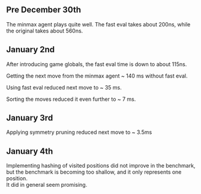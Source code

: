 ## Pre December 30th

The minmax agent plays quite well. 
The fast eval takes about 200ns, while the original takes about 560ns.

## January 2nd 

After introducing game globals, the fast eval time is down to about 115ns.

Getting the next move from the minmax agent ~ 140 ms without fast eval.

Using fast eval reduced next move to ~ 35 ms.

Sorting the moves reduced it even further to ~ 7 ms.

## January 3rd

Applying symmetry pruning reduced next move to ~ 3.5ms

## January 4th 

Implementing hashing of visited positions did not improve in the benchmark,
but the benchmark is becoming too shallow, and it only represents one position.  
It did in general seem promising.